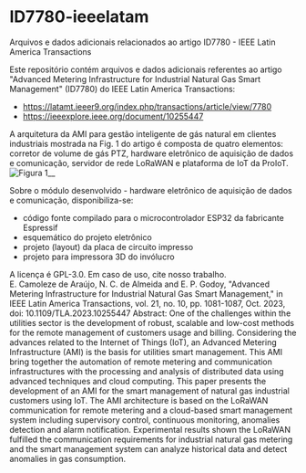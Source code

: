 # ID7780-ieeelatam
Arquivos e dados adicionais relacionados ao artigo ID7780 - IEEE Latin America Transactions

Este repositório contém arquivos e dados adicionais referentes ao artigo "Advanced Metering Infrastructure for Industrial Natural Gas Smart Management" (ID7780) do IEEE Latin America Transactions:         
- https://latamt.ieeer9.org/index.php/transactions/article/view/7780              
- https://ieeexplore.ieee.org/document/10255447      

A arquitetura da AMI para gestão inteligente de gás natural em clientes industriais mostrada na Fig. 1 do artigo é composta de quatro elementos: corretor de volume de gás PTZ, hardware eletrônico de aquisição de dados e comunicação, servidor de rede LoRaWAN e plataforma de IoT da ProIoT.
![Figura 1__](https://user-images.githubusercontent.com/31543410/236536649-9b8ee694-8b11-4b07-9478-299f43dd91b5.jpg)

Sobre o módulo desenvolvido - hardware eletrônico de aquisição de dados e comunicação, disponibiliza-se:
- código fonte compilado para o microcontrolador ESP32 da fabricante Espressif
- esquemático do projeto eletrônico
- projeto (layout) da placa de circuito impresso
- projeto para impressora 3D do invólucro

A licença é GPL-3.0. Em caso de uso, cite nosso trabalho.     
E. Camoleze de Araújo, N. C. de Almeida and E. P. Godoy, "Advanced Metering Infrastructure for Industrial Natural Gas Smart Management," in IEEE Latin America Transactions, vol. 21, no. 10, pp. 1081-1087, Oct. 2023, doi: 10.1109/TLA.2023.10255447 
Abstract: One of the challenges within the utilities sector is the development of robust, scalable and low-cost methods for the remote management of customers usage and billing. Considering the advances related to the Internet of Things (IoT), an Advanced Metering Infrastructure (AMI) is the basis for utilities smart management. This AMI bring together the automation of remote metering and communication infrastructures with the processing and analysis of distributed data using advanced techniques and cloud computing. This paper presents the development of an AMI for the smart management of natural gas industrial customers using IoT. The AMI architecture is based on the LoRaWAN communication for remote metering and a cloud-based smart management system including supervisory control, continuous monitoring, anomalies detection and alarm notification. Experimental results shown the LoRaWAN fulfilled the communication requirements for industrial natural gas metering and the smart management system can analyze historical data and detect anomalies in gas consumption.
